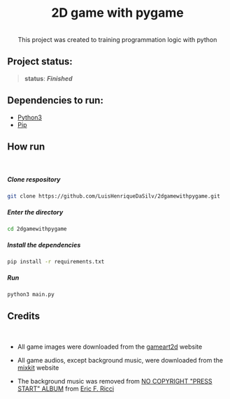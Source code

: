 <h1 align=center><strong>2D game with pygame</strong></h1>

<p align=center></br>This project was created to training programmation logic with python</p>

## **Project status:**
> **status**: ***Finished***</br> 

## **Dependencies to run:**
- [Python3](https://www.python.org/downloads/)
- [Pip](https://pypi.org/project/pip/)

## **How run**
</br>

##### **Clone respository**

```bash
git clone https://github.com/LuisHenriqueDaSilv/2dgamewithpygame.git
```

##### **Enter the directory**

```bash
cd 2dgamewithpygame
```

##### **Install the dependencies**

```bash
pip install -r requirements.txt
```

##### **Run**

```bash
python3 main.py
```


## **Credits**
</br>

- All game images were downloaded from the [gameart2d](https://www.gameart2d.com/freebies.html) website

- All game audios, except background music, were downloaded from the [mixkit](https://mixkit.co/free-sound-effects/game/) website

- The background music was removed from [NO COPYRIGHT "PRESS START" ALBUM](https://www.youtube.com/watch?v=wo22yjg6s5Y&list=PL0PtQ0UacpsKPKJtYFlEn6Qaje1bmoKNO&index=1) from [Eric F. Ricci](https://www.youtube.com/channel/UCK_ZjO-bHQOpBwIQVmDZFzg/videos)
